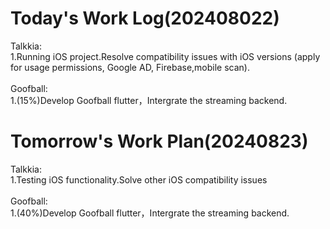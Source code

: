# Today's Work Log(202408022)
Talkkia:\
1.Running iOS project.Resolve compatibility issues with iOS versions (apply for usage permissions, Google AD, Firebase,mobile scan).\
<br/>
Goofball:\
1.(15%)Develop Goofball flutter，Intergrate the streaming backend.
# Tomorrow's Work Plan(20240823)
Talkkia:\
1.Testing iOS functionality.Solve other iOS compatibility issues\
<br/>
Goofball:\
1.(40%)Develop Goofball flutter，Intergrate the streaming backend.